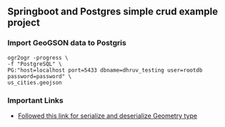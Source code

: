 ## Springboot and Postgres simple crud example project


### Import GeoGSON data to Postgris
```
ogr2ogr -progress \
-f "PostgreSQL" \
PG:"host=localhost port=5433 dbname=dhruv_testing user=rootdb password=password" \
us_cities.geojson
```

### Important Links
- [Followed this link for serialize and deserialize Geometry type](https://gis.stackexchange.com/questions/32125/hibernate-spatial-mappingexception-for-geometry-column)
